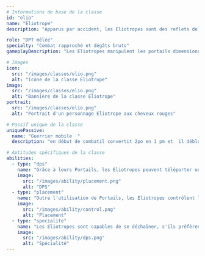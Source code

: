 ```yaml
---
# Informations de base de la classe
id: "elio"
name: "Eliotrope"
description: "Apparus par accident, les Eliotropes sont des reflets de leur créateur, le Roi-Dieu. Ils se déplacent à la vitesse de l'éclair, disparaissant en un clin d'œil pour réapparaître plus loin. Tout comme les Eliatropes, ils connaissent les secrets du Wakfu."

role: "DPT mêlée"
specialty: "Combat rapproché et dégâts bruts"
gameplayDescription: "Les Eliotropes manipulent les portails dimensionnels. Ils peuvent ouvrir des portails pour se déplacer ou déplacer leurs alliés sur le champ de bataille, et peuvent aussi amplifier leurs sorts en les faisant passer plusieurs fois à travers ces portails."

# Images
icon:
  src: "/images/classes/elio.png"
  alt: "Icône de la classe Eliotrope"
image:
  src: "/images/classes/elio.png"
  alt: "Bannière de la classe Eliotrope"
portrait:
  src: "/images/classes/elio.png"
  alt: "Portrait d'un personnage Eliotrope aux cheveux rouges"

# Passif unique de la classe
uniquePassive:
  name: "Guerrier mobile  "
  description: "en début de combatil convertit 2po en 1 pm et  il débloque portail exaltation portail celeste il commence en étant serein"

# Aptitudes spécifiques de la classe
abilities:
  - type: "dps"
    name: "Grâce à leurs Portails, les Eliotropes peuvent téléporter un membre de leur équipe ou lancer des sorts à des endroits normalement inaccessibles."
    image:
      src: "/images/ability/placement.png"
      alt: "DPS"
  - type: "placement"
    name: "Outre l'utilisation de Portails, les Eliotropes contrôlent le terrain par des sorts de protection ou d'entrave."
    image:
      src: "/images/ability/control.png"
      alt: "Placement"
  - type: "specialite"
    name: "Les Eliotropes sont capables de se déchaîner, s'ils préfèrent adopter un style de combat basé sur les dégâts plutôt que sur le contrôle, au détriment de leur résistance."
    image:
      src: "/images/ability/dps.png"
      alt: "Spécialité"
---
```

